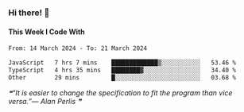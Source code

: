 ### Hi there! 👋

#### This Week I Code With
<!--START_SECTION:waka-->

```txt
From: 14 March 2024 - To: 21 March 2024

JavaScript   7 hrs 7 mins    █████████████▒░░░░░░░░░░░   53.46 %
TypeScript   4 hrs 35 mins   ████████▓░░░░░░░░░░░░░░░░   34.40 %
Other        29 mins         █░░░░░░░░░░░░░░░░░░░░░░░░   03.68 %
```

<!--END_SECTION:waka-->

<!--STARTS_HERE_QUOTE_README-->
<i>❝“It is easier to change the specification to fit the program than vice versa.”— Alan Perlis   ❞</i>
<!--ENDS_HERE_QUOTE_README-->
